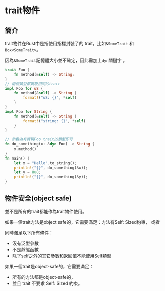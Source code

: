 # trait物件

## 簡介

trait物件在Rust中是指使用指標封裝了的 trait，比如`&SomeTrait` 和 `Box<SomeTrait>`。

因為`&SomeTrait`記憶體大小並不確定，因此需加上`dyn`關鍵字 。

```rust
trait Foo {
    fn method(&self) -> String;
}
// 兩個類型都實現相同的trait
impl Foo for u8 {
    fn method(&self) -> String {
        format!("u8: {}", *self)
    }
}
impl Foo for String {
    fn method(&self) -> String {
        format!("string: {}", *self)
    }
}

// 參數為有實現Foo trait的類型即可
fn do_something(x: &dyn Foo) -> String {
    x.method()
}
fn main() {
    let x = "Hello".to_string();
    println!("{}", do_something(&x));
    let y = 8u8;
    println!("{}", do_something(&y));
}
```

## 物件安全(object safe)

並不是所有的trait都能作為trait物件使用。

如果一個trait方法是object safe的，它需要滿足：方法有Self: Sized約束， 或者&#x20;

同時滿足以下所有條件：&#x20;

* 沒有泛型參數
* 不是靜態函數
* 除了self之外的其它參數和返回值不能使用Self類型

如果一個trait是object-safe的，它需要滿足：

* 所有的方法都是object-safe的，
* 並且 trait 不要求 Self: Sized 約束。
